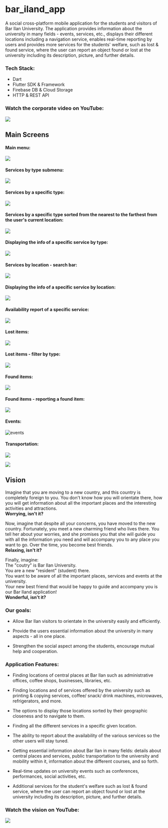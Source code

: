 # bar_iland_app

A social cross-platform mobile application for the students and visitors of Bar Ilan University.
The application provides information about the university in many fields - events, services, etc., displays their different locations including a navigation service, enables real-time reporting by users and provides more services for the students' welfare, such as lost & found service, where the user can report an object found or lost at the university including its description, picture, and further details.

### **Tech Stack**:
* Dart
* Flutter SDK & Framework
* Firebase DB & Cloud Storage
* HTTP & REST API

### Watch the corporate video on YouTube:
[![](https://user-images.githubusercontent.com/45918740/99361647-161e1e00-28bb-11eb-9321-6a6a0bdf6dff.JPG)](https://youtu.be/LzVLXhbjTEs)

## Main Screens
#### Main menu:
![](https://user-images.githubusercontent.com/45918740/100708599-4682b380-33b5-11eb-88b5-beb09a21c323.JPG)

#### Services by type submenu:
![](https://user-images.githubusercontent.com/45918740/100709400-b6456e00-33b6-11eb-8760-2e7f174fa13d.JPG)

#### Services by a specific type:
![](https://user-images.githubusercontent.com/45918740/100708971-f2c49a00-33b5-11eb-90e7-164500cd7cfd.JPG)

#### Services by a specific type sorted from the nearest to the farthest from the user's current location:
![](https://user-images.githubusercontent.com/45918740/100709080-20a9de80-33b6-11eb-891a-531b3a61ea1e.JPG)

#### Displaying the info of a specific service by type:
![](https://user-images.githubusercontent.com/45918740/100709459-d5dc9680-33b6-11eb-8140-17a579b77dae.JPG)

#### Services by location - search bar:
![](https://user-images.githubusercontent.com/45918740/100709530-f86eaf80-33b6-11eb-8222-e692221e73b6.JPG)

#### Displaying the info of a specific service by location:
![](https://user-images.githubusercontent.com/45918740/100709585-0de3d980-33b7-11eb-81d0-9c626e58c7d8.JPG)

#### Availability report of a specific service:
![](https://user-images.githubusercontent.com/45918740/100709735-4d122a80-33b7-11eb-8dc7-2ee3f03e186f.JPG)

#### Lost items:
![](https://user-images.githubusercontent.com/45918740/100709812-6a46f900-33b7-11eb-9b51-780374ce0393.JPG)


#### Lost items - filter by type:
![](https://user-images.githubusercontent.com/45918740/100709880-864a9a80-33b7-11eb-8605-415be7a5263a.JPG)

#### Found items:
![](https://user-images.githubusercontent.com/45918740/100709921-982c3d80-33b7-11eb-9d4a-8183615ffeee.JPG)

#### Found items - reporting a found item:
![](https://user-images.githubusercontent.com/45918740/100709952-a5492c80-33b7-11eb-9a20-026a16a49a9c.JPG)

#### Events:
![events](https://user-images.githubusercontent.com/45918740/100710015-bdb94700-33b7-11eb-9393-a656b3f7a4c5.JPG)

#### Transportation:
![](https://user-images.githubusercontent.com/45918740/100710056-cc9ff980-33b7-11eb-8bec-b5ef7bbe4ad1.JPG)

![](https://user-images.githubusercontent.com/45918740/100710094-dcb7d900-33b7-11eb-8532-8e6afafcf18e.JPG)

## Vision

Imagine that you are moving to a new country, and this country is completely foreign to you. You don't know how you will orientate there, how you will get information about all the important places and the interesting activities and attractions.<br/>
**Worrying, isn't it?**

Now, imagine that despite all your concerns, you have moved to the new country. Fortunately, you meet a new charming friend who lives there.
You tell her about your worries, and she promises you that she will guide you with all the information you need and will accompany you to any place you want to go.
Over the time, you become best friends.<br/>
**Relaxing, isn't it?** 

Finally, imagine:<br/>
The "coutry" is Bar Ilan University.<br/>
You are a new "resident" (student) there.<br/>
You want to be aware of all the important places, services and events at the university.<br/>
Your new best friend that would be happy to guide and accompany you is our Bar Iland application!<br/>
**Wonderful, isn't it?**


### Our goals:
 * Allow Bar Ilan visitors to orientate in the university easily and efficiently.

 * Provide the users essential information about the university in many aspects - all in one place.

 * Strengthen the social aspect among the students, encourage mutual help and cooperation. 


### Application Features:
 * Finding locations of central places at Bar Ilan such as administrative offices, coffee shops, businesses, libraries, etc.

 * Finding locations and of services offered by the university such as printing & copying services, coffee/ snack/ drink machines, microwaves, refrigerators, and more.
 
 * The options to display those locations sorted by their geographic closeness and to navigate to them.
 
 * Finding all the different services in a specific given location.
 
 * The ability to report about the availability of the various services so the other users will stay tuned.
 
 * Getting essential information about Bar Ilan in many fields: details about central places and services, public transportation to the university and mobility within it, information about the different courses, and so forth.

 * Real-time updates on university events such as conferences, performances, social activities, etc. 

 * Additional services for the student's welfare such as lost & found service, where the user can report an object found or lost at the university including its description, picture, and further details.

### Watch the vision on YouTube:
[![](https://user-images.githubusercontent.com/45918740/99374672-7e74fb80-28cb-11eb-993b-39cf32b5ca94.JPG)](https://youtu.be/ncV2qGitrWg)
